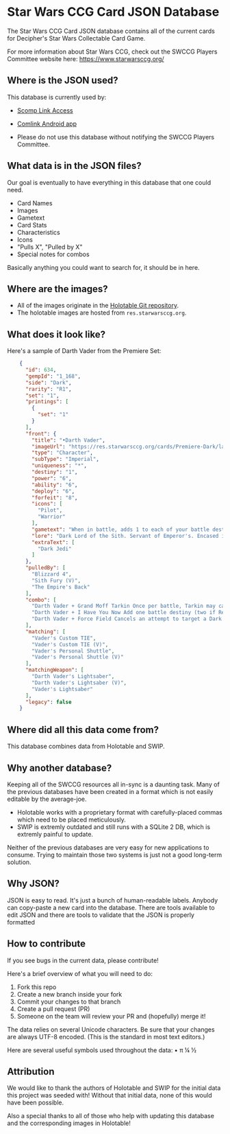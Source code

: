 Star Wars CCG Card JSON Database
================================

The Star Wars CCG Card JSON database contains all of the current cards for Decipher's Star Wars Collectable Card Game.

For more information about Star Wars CCG, check out the SWCCG Players Committee website here: https://www.starwarsccg.org/


## Where is the JSON used?
This database is currently used by:
* [Scomp Link Access](https://scomp.starwarsccg.org/)
* [Comlink Android app](https://play.google.com/store/apps/details?id=com.hatfat.swccg)

* Please do not use this database without notifying the SWCCG Players Committee.


## What data is in the JSON files?
Our goal is eventually to have everything in this database that one could need.
- Card Names
- Images
- Gametext
- Card Stats
- Characteristics
- Icons
- "Pulls X", "Pulled by X"
- Special notes for combos

Basically anything you could want to search for, it should be in here.


## Where are the images?
* All of the images originate in the [Holotable Git repository](https://github.com/swccgpc/holotable).
* The holotable images are hosted from `res.starwarsccg.org`.


## What does it look like?
Here's a sample of Darth Vader from the Premiere Set:
```json
    {
      "id": 634,
      "gempId": "1_168",
      "side": "Dark",
      "rarity": "R1",
      "set": "1",
      "printings": [
        {
          "set": "1"
        }
      ],
      "front": {
        "title": "•Darth Vader",
        "imageUrl": "https://res.starwarsccg.org/cards/Premiere-Dark/large/darthvader.gif",
        "type": "Character",
        "subType": "Imperial",
        "uniqueness": "*",
        "destiny": "1",
        "power": "6",
        "ability": "6",
        "deploy": "6",
        "forfeit": "8",
        "icons": [
          "Pilot",
          "Warrior"
        ],
        "gametext": "When in battle, adds 1 to each of your battle destiny draws. Adds 3 to power of anything he pilots (or 4 to power and 3 to maneuver if Vader's Custom TIE). Immune to attrition < 5.",
        "lore": "Dark Lord of the Sith. Servant of Emperor's. Encased in armor with cybernetic life support. Student of Obi-Wan Kenobi. Was the best starpilot in the galaxy. Cunning warrior.",
        "extraText": [
          "Dark Jedi"
        ]
      },
      "pulledBy": [
        "Blizzard 4",
        "Sith Fury (V)",
        "The Empire's Back"
      ],
      "combo": [
        "Darth Vader + Grand Moff Tarkin Once per battle, Tarkin may cancel one opponent's destiny just drawn.",
        "Darth Vader + I Have You Now Add one battle destiny (two if Rebel is Luke) if a Dark Jedi and a Rebel with ability > 2 are involved in the same battle.",
        "Darth Vader + Force Field Cancels an attempt to target a Dark Jedi with a character weapon."
      ],
      "matching": [
        "Vader's Custom TIE",
        "Vader's Custom TIE (V)",
        "Vader's Personal Shuttle",
        "Vader's Personal Shuttle (V)"
      ],
      "matchingWeapon": [
        "Darth Vader's Lightsaber",
        "Darth Vader's Lightsaber (V)",
        "Vader's Lightsaber"
      ],
      "legacy": false
    }
```

## Where did all this data come from?
This database combines data from Holotable and SWIP.


## Why another database?
Keeping all of the SWCCG resources all in-sync is a daunting task. Many of the previous databases have been created in a format which is not easily editable by the average-joe.  
- Holotable works with a proprietary format with carefully-placed commas which need to be placed meticulously.  
- SWIP is extremly outdated and still runs with a SQLite 2 DB, which is extremly painful to update.

Neither of the previous databases are very easy for new applications to consume. Trying to maintain those two systems is just not a good long-term solution. 


## Why JSON?
JSON is easy to read.  It's just a bunch of human-readable labels. Anybody can copy-paste a new card into the database. There are tools available to edit JSON and there are tools to validate that the JSON is properly formatted


## How to contribute
If you see bugs in the current data, please contribute!

Here's a brief overview of what you will need to do:
1. Fork this repo
2. Create a new branch inside your fork
3. Commit your changes to that branch
4. Create a pull request (PR)
5. Someone on the team will review your PR and (hopefully) merge it!

The data relies on several Unicode characters. Be sure that your changes are always UTF-8 encoded. (This is the standard in most text editors.)

Here are several useful symbols used throughout the data: • π ¼ ½

## Attribution
We would like to thank the authors of Holotable and SWIP for the initial data this project was seeded with! Without that initial data, none of this would have been possible.

Also a special thanks to all of those who help with updating this database and the corresponding images in Holotable!




